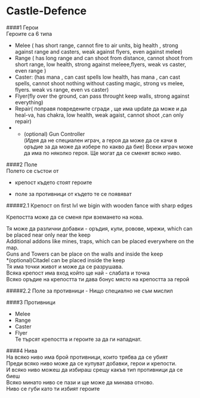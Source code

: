 Castle-Defence
==============
####1 Герои  
 Героите са 6 типа  
  - Melee ( has short range, cannot fire to air units, big health , strong against range and casters, weak against flyers, even   against melee)    
  - Range ( has long range and can shoot from distance, cannot shoot from short range, low health, strong against meleee,flyers,   weak vs caster, even range )    
  - Caster: (has mana , can cast spells  low health, has mana , can cast spells, cannot shoot nothing without casting magic,   strong  vs melee, flyers. weak vs range, even vs caster)  
  - Flyer(fly over the ground, can pass throught keep walls, strong against everything)    
  - Repair( поправя повредените сгради , ще има update да може и да heal-va, has chakra, low health, weak agaist, cannot shoot ,can only repair)    
  - * (optional) Gun Controller  
 (Идея да не специален играч, а героя да може да се качи в оръдие за да може да избере по какво да бие)
 Всеки играч може да има по няколко героя. Ще могат да се сменят всяко ниво.  
 
####2 Поле  
 Полето се състои от   
 
 - крепост където стоят героите  
  
 - поле за противници от където те се появяват  
 
#####2.1 Крепост
on first lvl we bigin with wooden fance with sharp edges

Крепостта може да се сменя при вземането на нова.  

Тя  може да различни добавки - оръдия, кули, ровове, мрежи, which can be placed near only near the keep  
Additional addons like mines, traps, which can be placed everywhere on the map.    
Guns and Towers can be place on the walls and inside the keep      
*(optional)Citadel can be placed inside the keep     
Тя  има точки живот и  може да се разрушава.       
Всяка крепост има вход който ще най - слабата и точка      
Всяко оръдие на крепостта  ти дава бонус място на крепостта за герой     

#####2.2 Поле за противници - Нищо специално не съм мислил  

####3 Противници  
 - Меlee  
 - Range  
 - Caster  
 - Flyer  
 Те търсят крепостта и героите за да ги нападнат.  

####4 Нива  
 На всяко ниво има брой противници, които трябва да се убият  
 Преди всяко ниво може да се купуват добавки, герои и крепости.  
 И всяко ниво  можеш да избираш срещу какъв тип противници да се биеш  
 Всяко минато ниво  се пази  и ще може да минава отново.  
 Ниво се губи като ти избият героите  
